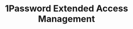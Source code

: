 ---
description: Secure every sign-in for every app on every device.
episode: 600
link: https://1password.com/unplugged
shortname: 1password.com-lup
title: 1Password Extended Access Management
---
